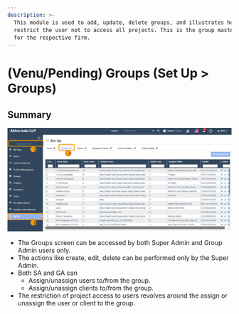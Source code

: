 ```yaml
---
description: >-
  This module is used to add, update, delete groups, and illustrates how to
  restrict the user not to access all projects. This is the group master data
  for the respective firm.
---
```


# \(Venu/Pending\) Groups \(Set Up &gt; Groups\)

## Summary

![Organization View &amp;gt; Set Up &amp;gt; Groups tab](../../.gitbook/assets/groups.png)

* The Groups screen can be accessed by both Super Admin and Group Admin users only.
* The actions like create, edit, delete can be performed only by the Super Admin.
* Both SA and GA can
  * Assign/unassign users to/from the group.
  * Assign/unassign clients to/from the group.
* The restriction of project access to users revolves around the assign or unassign the user or client to the group.



